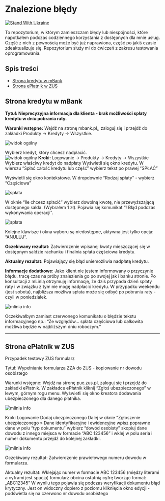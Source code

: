 # Znalezione błędy
[![Stand With Ukraine](https://raw.githubusercontent.com/vshymanskyy/StandWithUkraine/main/badges/StandWithUkraine.svg)](https://stand-with-ukraine.pp.ua)

To repozytorium, w którym zamieszczam błędy lub niespójności, które napotkałem podczas codziennego korzystania z dostępnych dla mnie usług. Część z nich z pewnością może być już naprawiona, część po jakiś czasie zdeaktualizuje się. 
Repozytorium służy mi do ćwiczeń z zakresu testowania oprogramowania.

## Spis treści
- [Strona kredytu w mBank](#strona-kredytu-w-mbank)
- [Strona ePłatnik w ZUS](#strona-epłatnik-w-zus)

## Strona kredytu w mBank

**Tytuł: Nieprecyzyjna informacja dla klienta - brak możliwości spłaty kredytu w dniu pobrania raty.**

**Warunki wstępne:**
Wejdź na stronę mbank.pl,, zaloguj się i przejdź do zakładki Produkty -> Kredyty -> Wszystkie.


![widok ogólny](zdjecia/Bank_01.png) <br>

Wybierz kredyt, który chcesz nadpłacić.  
![widok ogólny](zdjecia/Bank_02.jpg)
**Kroki:**
Logowanie -> Produkty -> Kredyty -> Wszystkie
Wybierz właściwy kredyt do nadpłaty
Wyświetli się okno kredytu.
W wierszu “Spłać całość kredytu lub część” wybierz tekst po prawej “SPŁAĆ”

Wyświetli się okno kontekstowe. W dropdownie “Rodzaj spłaty” - wybierz “Częściowa” 


![spłata](zdjecia/Bank_04.jpg)

W oknie “Ile chcesz spłacić” wybierz dowolną kwotę, nie przewyższającą dostępnego salda. (Wybrałem 1 zł).
Pojawia się komunikat “! Błąd podczas wykonywania operacji”. 

![spłata](zdjecia/Bank_05.jpg)

Kolejne klawisze i okna wyboru są niedostępne, aktywna jest tylko opcja: “ANULUJ”.

**Oczekiwany rezultat:**
Zatwierdzenie wpisanej kwoty mieszczącej się w dostępnym saldzie rachunku i finalnia spłata częściowa kredytu.

**Aktualny rezultat:**
Pojawiający się błąd uniemożliwia nadpłatę kredytu. 

**Informacje dodatkowe:**
Jako klient nie jestem informowany o przyczynie błędu, tracę czas na próby znalezienia go po swojej jak i banku stronie. Po konsultacji z mLinią otrzymuję informację, że dziś przypada dzień spłaty raty i w związku z tym nie mogę nadpłacić kredytu. W przypadku weekendu (jest sobota), najbliższa możliwa spłata może się odbyć po pobraniu raty - czyli w poniedziałek. 

![mlinia info](zdjecia/Bank_07.jpg)

Oczekiwałbym zamiast czerwonego komunikatu o błędzie tekstu informacyjnego np.: 
“Ze względów… spłata częściowa lub całkowita możliwa będzie w najbliższym dniu roboczym.”

---
## Strona ePłatnik w ZUS
Przypadek testowy ZUS formularz

Tytuł: Wypełnianie formularza ZZA do ZUS - kopiowanie nr dowodu osobistego	

Warunki wstępne:
Wejdź na stronę pue.zus.pl, zaloguj się i przejdź do zakładki ePłatnik. W zakładce ePłatnik kliknij “Zgłoś ubezpieczonego” w lewym, górnym rogu menu. Wyświetli się okno kreatora dodawania ubezpieczonego dla danego płatnika.

![mlinia info](zdjecia/ZUS_1.jpg)

Kroki
Logowanie
Dodaj ubezpieczonego
Dalej
w oknie “Zgłoszenie ubezpieczonego » Dane identyfikacyjne i ewidencyjne wpisz poprawne dane
w polu “typ dokumentu” wybierz “dowód osobisty”
skopiuj dane dowodu z innego miejsca w formacie “ABC 123456” i wklej w polu seria i numer dokumentu 
przejdź do kolejnej zakładki.

![mlinia info](zdjecia/ZUS_2.jpg)

Oczekiwany rezultat:
Zatwierdzenie prawidłowego numeru dowodu w formularzu.


Aktualny rezultat:
Wklejając numer w formacie ABC 123456 (między literami a cyframi jest spacja) formularz obcina ostatnią cyfrę tworząc format: „ABC12345”
W wynilu tego pojawia się podczas weryfikacji dokumentu błąd krytyczny. Jest on widoczny dopiero z poziomu kliknięcia okno edycji - podświetla się na czerwono nr dowodu osobistego

